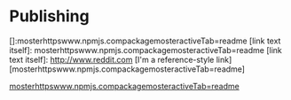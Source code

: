 # Publishing 
[]:mosterhttpswww.npmjs.compackagemosteractiveTab=readme
[link text itself]: mosterhttpswww.npmjs.compackagemosteractiveTab=readme
[link text itself]: http://www.reddit.com
[I'm a reference-style link][mosterhttpswww.npmjs.compackagemosteractiveTab=readme]

[mosterhttpswww.npmjs.compackagemosteractiveTab=readme](mosterhttpswww.npmjs.compackagemosteractiveTab=readme)
